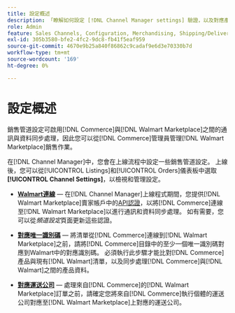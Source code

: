 ```yaml
---
title: 設定概述
description: 「瞭解如何設定 [!DNL Channel Manager settings] 驗證，以及對應產品目錄屬性與運送公司，以協調 [!DNL Commerce] 與 [!DNL Walmart Marketplace]之間的銷售作業。」
role: Admin
feature: Sales Channels, Configuration, Merchandising, Shipping/Delivery
exl-id: 305b3580-bfe2-4fc2-9dc8-fb41f5eaf959
source-git-commit: 4670e9b25a840f86862c9cadaf9e6d3e70330b7d
workflow-type: tm+mt
source-wordcount: '169'
ht-degree: 0%

---
```



# 設定概述

銷售管道設定可啟用[!DNL Commerce]與[!DNL Walmart Marketplace]之間的通訊與資料同步處理，因此您可以從[!DNL Commerce]管理員管理[!DNL Walmart Marketplace]銷售作業。

在[!DNL Channel Manager]中，您會在上線流程中設定一些銷售管道設定。 上線後，您可以從[!UICONTROL Listings]和[!UICONTROL Orders]儀表板中選取&#x200B;**[!UICONTROL Channel Settings]**，以檢視和管理設定。

* **[Walmart連線](manage-wmt-connection.md)** — 在[!DNL Channel Manager]上線程式期間，您提供[!DNL Walmart Marketplace]賣家帳戶中的[API認證](walmart-requirements.md#generate-a-walmart-marketplace-production-api-key)，以將[!DNL Commerce]連線至[!DNL Walmart Marketplace]以進行通訊和資料同步處理。 如有需要，您可以從&#x200B;*頻道設定*&#x200B;頁面更新這些認證。

* **[對應唯一識別碼](map-catalog-attributes.md)** — 將清單從[!DNL Commerce]連線到[!DNL Walmart Marketplace]之前，請將[!DNL Commerce]目錄中的至少一個唯一識別碼對應到Walmart中的對應識別碼。 必須執行此步驟才能比對[!DNL Commerce]產品與現有[!DNL Walmart]清單，以及同步處理[!DNL Commerce]與[!DNL Walmart]之間的產品資料。

* **[對應運送公司](map-shipping-carriers.md)** — 處理來自[!DNL Commerce]的[!DNL Walmart Marketplace]訂單之前，請確定您將來自[!DNL Commerce]執行個體的運送公司對應至[!DNL Walmart Marketplace]上對應的運送公司。
